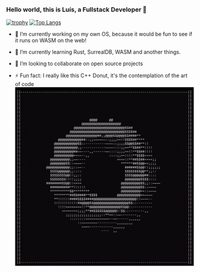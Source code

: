 ### Hello world, this is Luís, a Fullstack Developer 👋

[![trophy](https://github-profile-trophy.vercel.app/?username=luisfelipeluis49&theme=gruvbox&margin-w=15&margin-h=15&rank=SECRET,SSS,SS,S,AAA,AA,A,B,C&column=4)](https://github.com/ryo-ma/github-profile-trophy)
[![Top Langs](https://github-readme-stats.vercel.app/api/top-langs/?username=luisfelipeluis49&hide=HTML,CSS,javascript&show_icons=true&theme=tokyonight&locale=en&layout=donut)](https://github.com/anuraghazra/github-readme-stats)


- 🔭 I’m currently working on my own OS, because it would be fun to see if it runs on WASM on the web!

- 🌱 I’m currently learning Rust, SurrealDB, WASM and another things.

- 👯 I’m looking to collaborate on open source projects

- ⚡ Fun fact: I really like this C++ Donut, it's the contemplation of the art of code
![](https://github.com/luisfelipeluis49/luisfelipeluis49/blob/main/donut.gif)

<!--
**luisfelipeluis49/luisfelipeluis49** is a ✨ _special_ ✨ repository because its `README.md` (this file) appears on your GitHub profile.

Here are some ideas to get you started:

- 🔭 I’m currently working on ...
- 🌱 I’m currently learning ...
- 👯 I’m looking to collaborate on ...
- 🤔 I’m looking for help with ...
- 💬 Ask me about ...
- 📫 How to reach me: ...
- 😄 Pronouns: ...
- ⚡ Fun fact: ...
-->
